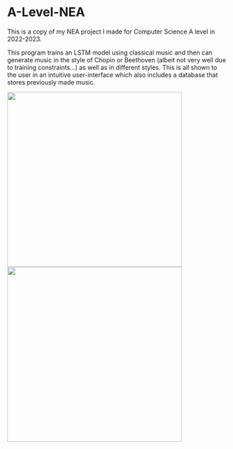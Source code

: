 # A-Level-NEA
This is a copy of my NEA project I made for Computer Science A level in 2022-2023.

This program trains an LSTM model using classical music and then can generate music in the style of Chopin or Beethoven (albeit not very well due to training constraints...) as well as in different styles. This is all shown to the user in an intuitive user-interface which also includes a database that stores previously made music.

<img src="https://github.com/blonke3/A-Level-NEA/assets/93889351/b90b8ac2-5518-475f-843d-2e8451ba5b0f" width="400">


<img src="https://github.com/blonke3/A-Level-NEA/assets/93889351/678d783c-3556-4c2e-996a-74eb0f330dd3" width="400">

